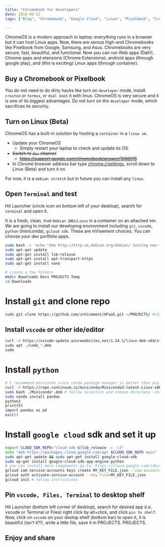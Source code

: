 ```yaml
---
title: "Chromebook for Developers"
date: 2018-06-22
tags: ["Blog", "Chromebook", "Google Cloud", "Linux", "Pixelbook", "Crostini", "DevOps", "Python"]

---
```


ChromeOS is a modern approach to laptop: everything runs in a browser but it can host Linux apps. Now, there are serous high-end Chromebooks like Pixelbook from Google, Samsung, and Asus. Chromebooks are very secure, fast, beautiful, and functional. Now you can run Web apps (Dah!), Chrome apps and etensions (Chrome Extensions), android apps (through google play), and (this is exciting) Linux apps (through container).

## Buy a Chromebook or Pixelbook
You do not need to do dirty hacks like turn on `developer` mode, install `crouton` or `termux`, or `dual boot` it with linux.
ChromeOS is very secure and it is one of its biggest advantages. Do not turn on the `developer` mode, which sacrifices its security.

## Turn on Linux (Beta)
ChromeOS has a built-in solution by hosting a `container` in a `linux vm`.

- Update your ChromeOS
    - Simply restart your laptop to check and update its OS.
- ~~Switch to `dev` channel~~
    - ~~https://support.google.com/chromebook/answer/1086915~~
- In Chrome browser address bar type [chrome://settings](chrome://settings), scroll down to Linux (Beta) and turn it on.

For now, it is a `debian stretch` but in future you can install any `linux`.

## Open `Terminal` and test
Hit Launcher (circle icon on bottom left of your desktop), search for  `terminal` and open it.

It is a fresh, clean, true `Debian GNU/Linux` in a container on an attached vm.
We are going to install our developing environment including `git`, `vscode`, `python` (miniconda), `gcloud sdk`.
These are inVisement choices. You can choose your dev portfolio apps.

```bash
sudo bash -c 'echo "deb http://http.us.debian.org/debian/ testing non-free contrib main" >> /atc/apt/sources.list'
sudo apt-get update
sudo apt-get install lsb-release
sudo apt-get install apt-transport-https
sudo apt-get install nano

# create a few folders
mkdir Downloads Docs PROJECTS Temp
cd Downloads
```

# Install `git` and clone repo
```bash
sudo git clone https://github.com/inVisement/HFaaS.git ~/PROJECTS/ #change repo address
```

## Install `vscode` or other ide/editor
```bash
curl -O https://vscode-update.azurewebsites.net/1.24.1/linux-deb-x64/stable
sudo apt ./code_*.deb
code
```

# Install `python`
```bash
# I recommend miniconda since conda package manager is better than pip to handle non python dependencies
curl -O https://repo.continuum.io/miniconda/Miniconda3-latest-Linux-x86_64.sh
sudo bash ./Miniconda*.deb # follow direction and choose directory ~/miniconda3
sudo conda install pandas
python3
print(5)
import pandas as pd
exit()
```

# Install `google cloud` sdk and set it up
```bash
export CLOUD_SDK_REPO="cloud-sdk-$(lsb_release -c -s)"
echo "deb https://packages.cloud.google.com/apt $CLOUD_SDK_REPO main" | sudo tee -a /etc/apt/sources.list.d/google-cloud-sdk.list
sudo apt-get update && sudo apt-get install google-cloud-sdk
sudo ap-get install google-cloud-sdk-app-engine-python
# you can install more components go to: https://cloud.google.com/sdk/docs/downloads-apt-get
gcloud iam service-accounts keys create MY_KEY_FILE.json --iam-account=<YOUR IAM ACCOUNT> # change it to yout iam account or download it through
gcloud auth activate-service-account --key-file=MY_KEY_FILE.json
gcloud init # follow instructions

```

## Pin `vscode, Files, Terminal` to desktop shelf
Hit Launcher (bottom left corner of desktop), search for desired app (i.e. vscode or Terminal or Files) right click by alt+click, and click `pin to shelf`.
Now, click on `vscode` on your destop shelf (bottom bar) to open it, it is beautiful (isn't it?!), write a little file, save it in PROJECTS.
PROJECTS.


## Enjoy and share
